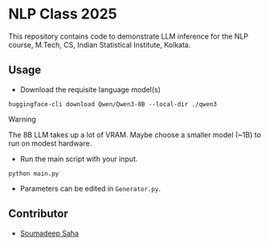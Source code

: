 # NLP Class 2025

This repository contains code to demonstrate LLM inference for the NLP course,
M.Tech, CS, Indian Statistical Institute, Kolkata.


## Usage

* Download the requisite language model(s)
```
huggingface-cli download Qwen/Qwen3-8B --local-dir ./qwen3
```

>[!WARNING]
> The 8B LLM takes up a lot of VRAM. Maybe choose a smaller model (~1B) to run
on modest hardware.

* Run the main script with your input.

```
python main.py
```

* Parameters can be edited in ```Generator.py```.


## Contributor

  - [Soumadeep Saha](https://espressovi.github.io)
